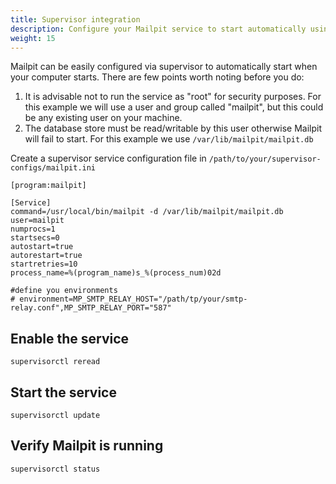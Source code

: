 ```yaml
---
title: Supervisor integration
description: Configure your Mailpit service to start automatically using supervisor
weight: 15
---
```


Mailpit can be easily configured via supervisor to automatically start when your computer starts. 
There are few points worth noting before you do:
1. It is advisable not to run the service as "root" for security purposes. For this example we will use a user and group called "mailpit", but this could be any existing user on your machine.
2. The database store must be read/writable by this user otherwise Mailpit will fail to start. For this example we use `/var/lib/mailpit/mailpit.db`


Create a supervisor service configuration file in `/path/to/your/supervisor-configs/mailpit.ini`

```shell
[program:mailpit]

[Service]
command=/usr/local/bin/mailpit -d /var/lib/mailpit/mailpit.db
user=mailpit
numprocs=1
startsecs=0
autostart=true
autorestart=true
startretries=10
process_name=%(program_name)s_%(process_num)02d

#define you environments
# environment=MP_SMTP_RELAY_HOST="/path/tp/your/smtp-relay.conf",MP_SMTP_RELAY_PORT="587"

```

## Enable the service

```shell
supervisorctl reread
```

## Start the service

```shell
supervisorctl update
```


## Verify Mailpit is running

```shell
supervisorctl status
```
